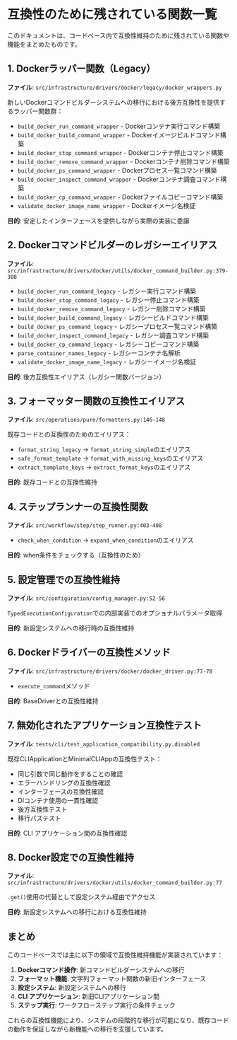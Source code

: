 # 互換性のために残されている関数一覧

このドキュメントは、コードベース内で互換性維持のために残されている関数や機能をまとめたものです。

## 1. Dockerラッパー関数（Legacy）

**ファイル**: `src/infrastructure/drivers/docker/legacy/docker_wrappers.py`

新しいDockerコマンドビルダーシステムへの移行における後方互換性を提供するラッパー関数群：

- `build_docker_run_command_wrapper` - Dockerコンテナ実行コマンド構築
- `build_docker_build_command_wrapper` - Dockerイメージビルドコマンド構築  
- `build_docker_stop_command_wrapper` - Dockerコンテナ停止コマンド構築
- `build_docker_remove_command_wrapper` - Dockerコンテナ削除コマンド構築
- `build_docker_ps_command_wrapper` - Dockerプロセス一覧コマンド構築
- `build_docker_inspect_command_wrapper` - Dockerコンテナ調査コマンド構築
- `build_docker_cp_command_wrapper` - Dockerファイルコピーコマンド構築
- `validate_docker_image_name_wrapper` - Dockerイメージ名検証

**目的**: 安定したインターフェースを提供しながら実際の実装に委譲

## 2. Dockerコマンドビルダーのレガシーエイリアス

**ファイル**: `src/infrastructure/drivers/docker/utils/docker_command_builder.py:379-388`

- `build_docker_run_command_legacy` - レガシー実行コマンド構築
- `build_docker_stop_command_legacy` - レガシー停止コマンド構築
- `build_docker_remove_command_legacy` - レガシー削除コマンド構築
- `build_docker_build_command_legacy` - レガシービルドコマンド構築
- `build_docker_ps_command_legacy` - レガシープロセス一覧コマンド構築
- `build_docker_inspect_command_legacy` - レガシー調査コマンド構築
- `build_docker_cp_command_legacy` - レガシーコピーコマンド構築
- `parse_container_names_legacy` - レガシーコンテナ名解析
- `validate_docker_image_name_legacy` - レガシーイメージ名検証

**目的**: 後方互換性エイリアス（レガシー関数バージョン）

## 3. フォーマッター関数の互換性エイリアス

**ファイル**: `src/operations/pure/formatters.py:146-148`

既存コードとの互換性のためのエイリアス：

- `format_string_legacy` → `format_string_simple`のエイリアス
- `safe_format_template` → `format_with_missing_keys`のエイリアス
- `extract_template_keys` → `extract_format_keys`のエイリアス

**目的**: 既存コードとの互換性維持

## 4. ステップランナーの互換性関数

**ファイル**: `src/workflow/step/step_runner.py:403-408`

- `check_when_condition` → `expand_when_condition`のエイリアス

**目的**: when条件をチェックする（互換性のため）

## 5. 設定管理での互換性維持

**ファイル**: `src/configuration/config_manager.py:52-56`

`TypedExecutionConfiguration`での内部実装でのオプショナルパラメータ取得

**目的**: 新設定システムへの移行時の互換性維持

## 6. Dockerドライバーの互換性メソッド

**ファイル**: `src/infrastructure/drivers/docker/docker_driver.py:77-78`

- `execute_command`メソッド

**目的**: BaseDriverとの互換性維持

## 7. 無効化されたアプリケーション互換性テスト

**ファイル**: `tests/cli/test_application_compatibility.py.disabled`

既存CLIApplicationとMinimalCLIAppの互換性テスト：
- 同じ引数で同じ動作をすることの確認
- エラーハンドリングの互換性確認
- インターフェースの互換性確認
- DIコンテナ使用の一貫性確認
- 後方互換性テスト
- 移行パステスト

**目的**: CLI アプリケーション間の互換性確認

## 8. Docker設定での互換性維持

**ファイル**: `src/infrastructure/drivers/docker/utils/docker_command_builder.py:77`

`.get()`使用の代替として設定システム経由でアクセス

**目的**: 新設定システムへの移行における互換性維持

## まとめ

このコードベースでは主に以下の領域で互換性維持機能が実装されています：

1. **Dockerコマンド操作**: 新コマンドビルダーシステムへの移行
2. **フォーマット機能**: 文字列フォーマット関数の新旧インターフェース
3. **設定システム**: 新設定システムへの移行
4. **CLI アプリケーション**: 新旧CLIアプリケーション間
5. **ステップ実行**: ワークフローステップ実行の条件チェック

これらの互換性機能により、システムの段階的な移行が可能になり、既存コードの動作を保証しながら新機能への移行を支援しています。